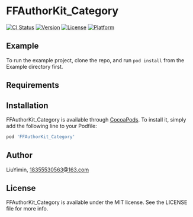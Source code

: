 # FFAuthorKit_Category

[![CI Status](https://img.shields.io/travis/LiuYimin/FFAuthorKit_Category.svg?style=flat)](https://travis-ci.org/LiuYimin/FFAuthorKit_Category)
[![Version](https://img.shields.io/cocoapods/v/FFAuthorKit_Category.svg?style=flat)](https://cocoapods.org/pods/FFAuthorKit_Category)
[![License](https://img.shields.io/cocoapods/l/FFAuthorKit_Category.svg?style=flat)](https://cocoapods.org/pods/FFAuthorKit_Category)
[![Platform](https://img.shields.io/cocoapods/p/FFAuthorKit_Category.svg?style=flat)](https://cocoapods.org/pods/FFAuthorKit_Category)

## Example

To run the example project, clone the repo, and run `pod install` from the Example directory first.

## Requirements

## Installation

FFAuthorKit_Category is available through [CocoaPods](https://cocoapods.org). To install
it, simply add the following line to your Podfile:

```ruby
pod 'FFAuthorKit_Category'
```

## Author

LiuYimin, 18355530563@163.com

## License

FFAuthorKit_Category is available under the MIT license. See the LICENSE file for more info.
